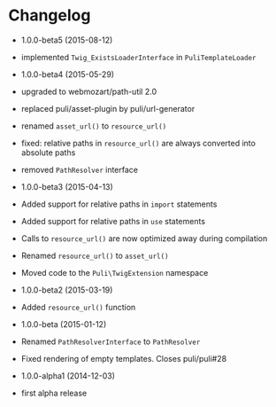Changelog
=========

* 1.0.0-beta5 (2015-08-12)

 * implemented `Twig_ExistsLoaderInterface` in `PuliTemplateLoader`

* 1.0.0-beta4 (2015-05-29)

 * upgraded to webmozart/path-util 2.0
 * replaced puli/asset-plugin by puli/url-generator
 * renamed `asset_url()` to `resource_url()`
 * fixed: relative paths in `resource_url()` are always converted into absolute
   paths
 * removed `PathResolver` interface

* 1.0.0-beta3 (2015-04-13)

 * Added support for relative paths in `import` statements
 * Added support for relative paths in `use` statements
 * Calls to `resource_url()` are now optimized away during compilation
 * Renamed `resource_url()` to `asset_url()`
 * Moved code to the `Puli\TwigExtension` namespace

* 1.0.0-beta2 (2015-03-19)

 * Added `resource_url()` function

* 1.0.0-beta (2015-01-12)

 * Renamed `PathResolverInterface` to `PathResolver`
 * Fixed rendering of empty templates. Closes puli/puli#28

* 1.0.0-alpha1 (2014-12-03)

 * first alpha release
